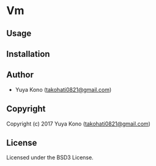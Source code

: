 # Vm

## Usage

## Installation

## Author

* Yuya Kono (takohati0821@gmail.com)

## Copyright

Copyright (c) 2017 Yuya Kono (takohati0821@gmail.com)

## License

Licensed under the BSD3 License.
